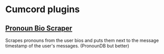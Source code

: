 # Cumcord plugins

## [Pronoun Bio Scraper](https://swishs-client-mod-plugins.github.io/cumcord-plugins/plugins/pronoun-bio-scraper)

Scrapes pronouns from the user bios and puts them next to the message timestamp of the user's messages. (PronounDB but better)